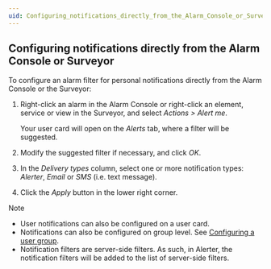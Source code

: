 ```yaml
---
uid: Configuring_notifications_directly_from_the_Alarm_Console_or_Surveyor
---
```


## Configuring notifications directly from the Alarm Console or Surveyor

To configure an alarm filter for personal notifications directly from the Alarm Console or the Surveyor:

1. Right-click an alarm in the Alarm Console or right-click an element, service or view in the Surveyor, and select *Actions \> Alert me*.

    Your user card will open on the *Alerts* tab, where a filter will be suggested.

2. Modify the suggested filter if necessary, and click *OK*.

3. In the *Delivery types* column, select one or more notification types: *Alerter*, *Email* or *SMS* (i.e. text message).

4. Click the *Apply* button in the lower right corner.

> [!NOTE]
> - User notifications can also be configured on a user card.
> - Notifications can also be configured on group level. See [Configuring a user group](Configuring_a_user_group.md).
> - Notification filters are server-side filters. As such, in Alerter, the notification filters will be added to the list of server-side filters.
>
